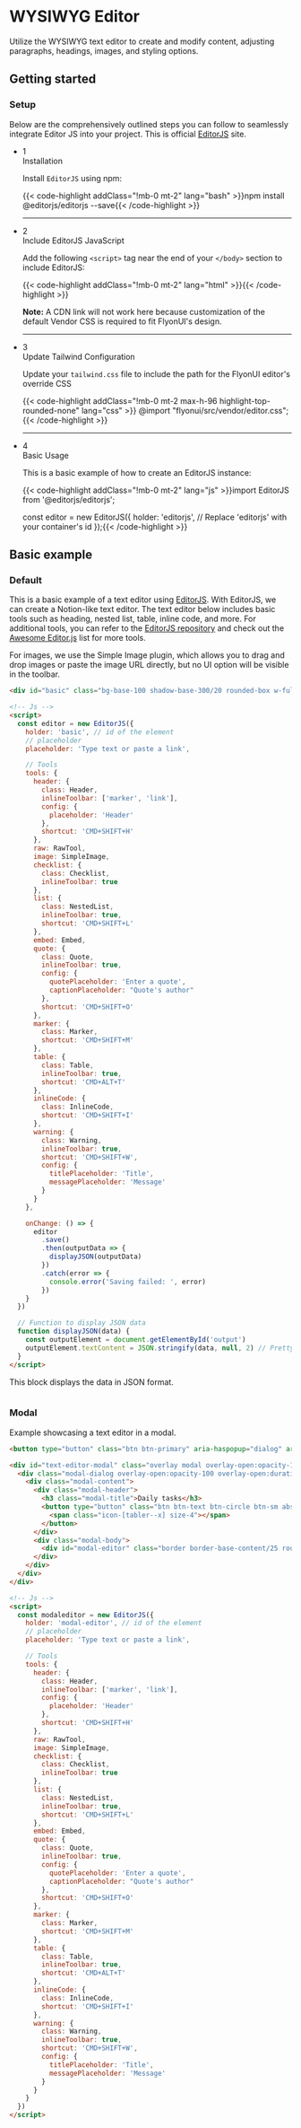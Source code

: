 # WYSIWYG Editor

Utilize the WYSIWYG text editor to create and modify content, adjusting paragraphs, headings, images, and styling options.

<!-------------------- Getting started -------------------->

## Getting started

<!-- Setup -->

### Setup

Below are the comprehensively outlined steps you can follow to seamlessly integrate Editor JS into your project. This is official <a href="https://editorjs.io/" target="_blank" class="link link-primary">EditorJS</a> site.

<ul class="timeline timeline-snap-icon timeline-compact timeline-vertical mb-12 w-full ps-0">
  <!-- Installation -->
  <li class="mt-0 mb-0 ps-0">
    <div class="timeline-middle mb-2">
      <span class="text-base-content flex size-7 items-center justify-center rounded-full border border-base-content/20 font-semibold">1</span>
    </div>
    <div class="timeline-end mb-0 w-full rounded-lg p-4 m-0">
      <div class="text-base-content mb-3 font-semibold">Installation</div>
      <p>Install <code>EditorJS</code> using npm:</p>
      {{< code-highlight addClass="!mb-0 mt-2" lang="bash" >}}npm install @editorjs/editorjs --save{{< /code-highlight >}}
    </div>
    <hr class="!w-0.5 rounded-none border-transparent" />
  </li>

  <!-- Include Third-Party JS -->
  <li class="mt-0 mb-0 ps-0">
    <div class="timeline-middle mb-2">
      <span class="text-base-content flex size-7 items-center justify-center rounded-full border border-base-content/20 font-semibold">2</span>
    </div>
    <div class="timeline-end mb-0 w-full rounded-lg p-4 m-0">
      <div class="text-base-content mb-3 font-semibold">Include EditorJS JavaScript</div>
      <p>Add the following <code>&lt;script&gt;</code> tag near the end of your <code>&lt;/body&gt;</code> section to include EditorJS:</p>
      {{< code-highlight addClass="!mb-0 mt-2" lang="html" >}}<script src="../path/to/editor.js"></script>{{< /code-highlight >}}
      <p class="!mt-4">
        <strong>Note:</strong> A CDN link will not work here because customization of the default Vendor CSS is required to fit FlyonUI's design.
      </p>
    </div>
    <hr class="!w-0.5 rounded-none border-transparent" />
  </li>

  <!-- Tailwind Configuration -->
  <li class="mt-0 mb-0 ps-0">
    <div class="timeline-middle mb-2">
      <span class="text-base-content flex size-7 items-center justify-center rounded-full border border-base-content/20 font-semibold">3</span>
    </div>
    <div class="timeline-end mb-0 w-full rounded-lg p-4 m-0">
      <div class="text-base-content mb-3 font-semibold">Update Tailwind Configuration</div>
      <p>Update your <code>tailwind.css</code> file to include the path for the FlyonUI editor's override CSS</p>
      {{< code-highlight addClass="!mb-0 mt-2 max-h-96 highlight-top-rounded-none" lang="css" >}}
@import "flyonui/src/vendor/editor.css";
{{< /code-highlight >}}
    </div>
    <hr class="!w-0.5 rounded-none border-transparent" />
  </li>

  <!-- Basic Usage -->
  <li class="mt-0 mb-0 ps-0">
    <div class="timeline-middle mb-2">
      <span class="text-base-content flex size-7 items-center justify-center rounded-full border border-base-content/20 font-semibold">4</span>
    </div>
    <div class="timeline-end mb-0 w-full rounded-lg p-4 m-0">
      <div class="text-base-content mb-3 font-semibold">Basic Usage</div>
      <p>This is a basic example of how to create an EditorJS instance:</p>
      {{< code-highlight addClass="!mb-0 mt-2" lang="js" >}}import EditorJS from '@editorjs/editorjs';

const editor = new EditorJS({
  holder: 'editorjs', // Replace 'editorjs' with your container's id
});{{< /code-highlight >}}

</div>

  </li>
</ul>

<!-------------------- Basic example -------------------->

## Basic example

<!-- Default -->

### Default

This is a basic example of a text editor using <a href="https://editorjs.io/" target="_blank" class="link link-primary">EditorJS</a>. With EditorJS, we can create a Notion-like text editor. The text editor below includes basic tools such as heading, nested list, table, inline code, and more. For additional tools, you can refer to the <a href="https://github.com/codex-team/editor.js" rel="nofollow noindex" target="_blank" class="link link-primary">EditorJS repository</a> and check out the <a href="https://github.com/editor-js/awesome-editorjs" target="_blank" class="link link-primary">Awesome Editor.js</a> list for more tools.

For images, we use the Simple Image plugin, which allows you to drag and drop images or paste the image URL directly, but no UI option will be visible in the toolbar.

```html
<div id="basic" class="bg-base-100 shadow-base-300/20 rounded-box w-full p-4 shadow-sm"></div>

<!-- Js -->
<script>
  const editor = new EditorJS({
    holder: 'basic', // id of the element
    // placeholder
    placeholder: 'Type text or paste a link',

    // Tools
    tools: {
      header: {
        class: Header,
        inlineToolbar: ['marker', 'link'],
        config: {
          placeholder: 'Header'
        },
        shortcut: 'CMD+SHIFT+H'
      },
      raw: RawTool,
      image: SimpleImage,
      checklist: {
        class: Checklist,
        inlineToolbar: true
      },
      list: {
        class: NestedList,
        inlineToolbar: true,
        shortcut: 'CMD+SHIFT+L'
      },
      embed: Embed,
      quote: {
        class: Quote,
        inlineToolbar: true,
        config: {
          quotePlaceholder: 'Enter a quote',
          captionPlaceholder: "Quote's author"
        },
        shortcut: 'CMD+SHIFT+O'
      },
      marker: {
        class: Marker,
        shortcut: 'CMD+SHIFT+M'
      },
      table: {
        class: Table,
        inlineToolbar: true,
        shortcut: 'CMD+ALT+T'
      },
      inlineCode: {
        class: InlineCode,
        shortcut: 'CMD+SHIFT+I'
      },
      warning: {
        class: Warning,
        inlineToolbar: true,
        shortcut: 'CMD+SHIFT+W',
        config: {
          titlePlaceholder: 'Title',
          messagePlaceholder: 'Message'
        }
      }
    },

    onChange: () => {
      editor
        .save()
        .then(outputData => {
          displayJSON(outputData)
        })
        .catch(error => {
          console.error('Saving failed: ', error)
        })
    }
  })

  // Function to display JSON data
  function displayJSON(data) {
    const outputElement = document.getElementById('output')
    outputElement.textContent = JSON.stringify(data, null, 2) // Pretty print JSON with indentation
  }
</script>
```

<span class="font-medium text-base-content text-base">This block displays the data in JSON format.</span>

<pre id="output" class="bg-neutral/20 text-base-content rounded-box p-3 w-full my-4 min-h-20"></pre>

<!-- Modal -->

### Modal

Example showcasing a text editor in a modal.

```html
<button type="button" class="btn btn-primary" aria-haspopup="dialog" aria-expanded="false" aria-controls="text-editor-modal" data-overlay="#text-editor-modal">Daily tasks</button>

<div id="text-editor-modal" class="overlay modal overlay-open:opacity-100 overlay-open:duration-300 hidden" role="dialog" tabindex="-1">
  <div class="modal-dialog overlay-open:opacity-100 overlay-open:duration-300 modal-dialog-lg">
    <div class="modal-content">
      <div class="modal-header">
        <h3 class="modal-title">Daily tasks</h3>
        <button type="button" class="btn btn-text btn-circle btn-sm absolute end-3 top-3" aria-label="Close" data-overlay="#text-editor-modal">
          <span class="icon-[tabler--x] size-4"></span>
        </button>
      </div>
      <div class="modal-body">
        <div id="modal-editor" class="border border-base-content/25 rounded-box p-4"></div>
      </div>
    </div>
  </div>
</div>

<!-- Js -->
<script>
  const modaleditor = new EditorJS({
    holder: 'modal-editor', // id of the element
    // placeholder
    placeholder: 'Type text or paste a link',

    // Tools
    tools: {
      header: {
        class: Header,
        inlineToolbar: ['marker', 'link'],
        config: {
          placeholder: 'Header'
        },
        shortcut: 'CMD+SHIFT+H'
      },
      raw: RawTool,
      image: SimpleImage,
      checklist: {
        class: Checklist,
        inlineToolbar: true
      },
      list: {
        class: NestedList,
        inlineToolbar: true,
        shortcut: 'CMD+SHIFT+L'
      },
      embed: Embed,
      quote: {
        class: Quote,
        inlineToolbar: true,
        config: {
          quotePlaceholder: 'Enter a quote',
          captionPlaceholder: "Quote's author"
        },
        shortcut: 'CMD+SHIFT+O'
      },
      marker: {
        class: Marker,
        shortcut: 'CMD+SHIFT+M'
      },
      table: {
        class: Table,
        inlineToolbar: true,
        shortcut: 'CMD+ALT+T'
      },
      inlineCode: {
        class: InlineCode,
        shortcut: 'CMD+SHIFT+I'
      },
      warning: {
        class: Warning,
        inlineToolbar: true,
        shortcut: 'CMD+SHIFT+W',
        config: {
          titlePlaceholder: 'Title',
          messagePlaceholder: 'Message'
        }
      }
    }
  })
</script>
```
